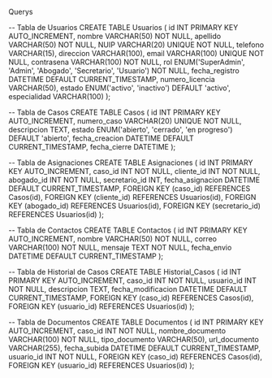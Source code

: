 Querys

-- Tabla de Usuarios
CREATE TABLE Usuarios (
    id INT PRIMARY KEY AUTO_INCREMENT,
    nombre VARCHAR(50) NOT NULL,
    apellido VARCHAR(50) NOT NULL,
    NUIP VARCHAR(20) UNIQUE NOT NULL,
    telefono VARCHAR(15),
    direccion VARCHAR(100),
    email VARCHAR(100) UNIQUE NOT NULL,
    contrasena VARCHAR(100) NOT NULL,
    rol ENUM('SuperAdmin', 'Admin', 'Abogado', 'Secretario', 'Usuario') NOT NULL,
    fecha_registro DATETIME DEFAULT CURRENT_TIMESTAMP,
    numero_licencia VARCHAR(50),
    estado ENUM('activo', 'inactivo') DEFAULT 'activo',
    especialidad VARCHAR(100)
);

-- Tabla de Casos
CREATE TABLE Casos (
    id INT PRIMARY KEY AUTO_INCREMENT,
    numero_caso VARCHAR(20) UNIQUE NOT NULL,
    descripcion TEXT,
    estado ENUM('abierto', 'cerrado', 'en progreso') DEFAULT 'abierto',
    fecha_creacion DATETIME DEFAULT CURRENT_TIMESTAMP,
    fecha_cierre DATETIME
);

-- Tabla de Asignaciones
CREATE TABLE Asignaciones (
    id INT PRIMARY KEY AUTO_INCREMENT,
    caso_id INT NOT NULL,
    cliente_id INT NOT NULL,
    abogado_id INT NOT NULL,
    secretario_id INT,
    fecha_asignacion DATETIME DEFAULT CURRENT_TIMESTAMP,
    FOREIGN KEY (caso_id) REFERENCES Casos(id),
    FOREIGN KEY (cliente_id) REFERENCES Usuarios(id),
    FOREIGN KEY (abogado_id) REFERENCES Usuarios(id),
    FOREIGN KEY (secretario_id) REFERENCES Usuarios(id)
);

-- Tabla de Contactos
CREATE TABLE Contactos (
    id INT PRIMARY KEY AUTO_INCREMENT,
    nombre VARCHAR(50) NOT NULL,
    correo VARCHAR(100) NOT NULL,
    mensaje TEXT NOT NULL,
    fecha_envio DATETIME DEFAULT CURRENT_TIMESTAMP
);

-- Tabla de Historial de Casos
CREATE TABLE Historial_Casos (
    id INT PRIMARY KEY AUTO_INCREMENT,
    caso_id INT NOT NULL,
    usuario_id INT NOT NULL,
    descripcion TEXT,
    fecha_modificacion DATETIME DEFAULT CURRENT_TIMESTAMP,
    FOREIGN KEY (caso_id) REFERENCES Casos(id),
    FOREIGN KEY (usuario_id) REFERENCES Usuarios(id)
);

-- Tabla de Documentos
CREATE TABLE Documentos (
    id INT PRIMARY KEY AUTO_INCREMENT,
    caso_id INT NOT NULL,
    nombre_documento VARCHAR(100) NOT NULL,
    tipo_documento VARCHAR(50),
    url_documento VARCHAR(255),
    fecha_subida DATETIME DEFAULT CURRENT_TIMESTAMP,
    usuario_id INT NOT NULL,
    FOREIGN KEY (caso_id) REFERENCES Casos(id),
    FOREIGN KEY (usuario_id) REFERENCES Usuarios(id)
);